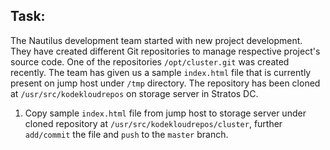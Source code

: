 ## Task:

The Nautilus development team started with new project development. They have created different Git repositories to manage respective project's source code. One of the repositories `/opt/cluster.git` was created recently. 
The team has given us a sample `index.html` file that is currently present on jump host under `/tmp` directory. The repository has been cloned at `/usr/src/kodekloudrepos` on storage server in Stratos DC.

1. Copy sample `index.html` file from jump host to storage server under cloned repository at `/usr/src/kodekloudrepos/cluster`, further `add/commit` the file and `push` to the `master` branch.